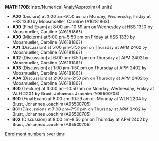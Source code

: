 **MATH 170B**: Intro/Numerical Analy/Approxim (4 units)

- **A00** (Lecture) at 9:00 am–9:50 am on Monday, Wednesday, Friday at HSS 1330 by Moosmueller, Caroline (A16181863)
- **A00** (Final Exam) at 8:00 am–10:59 am on Wednesday at HSS 1330 by Moosmueller, Caroline (A16181863)
- **A00** (Midterm) at 5:00 pm–5:50 pm on Friday at HSS 1330 by Moosmueller, Caroline (A16181863)
- **A01** (Discussion) at 5:00 pm–5:50 pm on Thursday at APM 2402 by Moosmueller, Caroline (A16181863)
- **A02** (Discussion) at 6:00 pm–6:50 pm on Thursday at APM 2402 by Moosmueller, Caroline (A16181863)
- **A03** (Discussion) at 1:00 pm–1:50 pm on Thursday at APM 2402 by Moosmueller, Caroline (A16181863)
- **A04** (Discussion) at 2:00 pm–2:50 pm on Thursday at APM 2402 by Moosmueller, Caroline (A16181863)
- **B00** (Lecture) at 10:00 am–10:50 am on Monday, Wednesday, Friday at WLH 2204 by Brust, Johannes Joachim (A95500705)
- **B00** (Final Exam) at 8:00 am–10:59 am on Monday at WLH 2204 by Brust, Johannes Joachim (A95500705)
- **B01** (Discussion) at 7:00 pm–7:50 pm on Thursday at APM 2402 by Brust, Johannes Joachim (A95500705)
- **B02** (Discussion) at 8:00 pm–8:50 pm on Thursday at APM 2402 by Brust, Johannes Joachim (A95500705)

[Enrollment numbers over time](./MATH170B.tsv)

